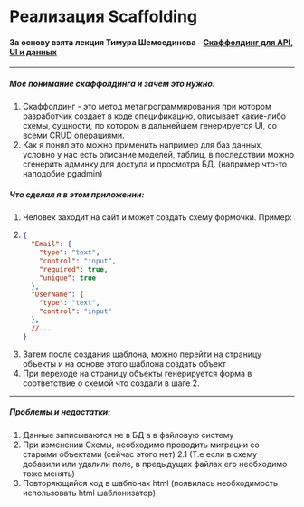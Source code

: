 # Реализация Scaffolding
#### За основу взята лекция Тимура Шемсединова - [Скаффолдинг для API, UI и данных](https://www.youtube.com/watch?v=lipkLQVqDd8&ab_channel=TimurShemsedinov)
____
##### Мое понимание скаффолдинга и зачем это нужно:
1. Скаффолдинг - это метод метапрограммирования при котором разработчик создает в коде спецификацию, описывает какие-либо схемы, сущности, по котором в дальнейшем генерируется UI, со всеми CRUD операциями.
2. Как я понял это можно применить например для баз данных, условно у нас есть описание моделей, таблиц, в последствии можно сгенерить админку для доступа и просмотра БД. (например что-то наподобие pgadmin)

##### Что сделал я в этом приложении:
1. Человек заходит на сайт и может создать схему формочки. Пример:
2.  ```JSON
    {
      "Email": {
        "type": "text",
        "control": "input",
        "required": true,
        "unique": true
      },
      "UserName": {
        "type": "text",
        "control": "input"
      },
      //...
    }
3. Затем после создания шаблона, можно перейти на страницу объекты и на основе этого шаблона создать объект
4. При переходе на страницу объекты генерируется форма в соответствие о схемой что создали в шаге 2.

____
##### Проблемы и недостатки:
1. Данные записываются не в БД а в файловую систему
2. При изменении Схемы, необходимо проводить миграции со старыми объектами (сейчас этого нет)
    2.1 (Т.е если в схему добавили или удалили поле, в предыдущих файлах его необходимо тоже менять)
4. Повторяющийся код в шаблонах html (появилась необходимость использовать html шаблонизатор)
